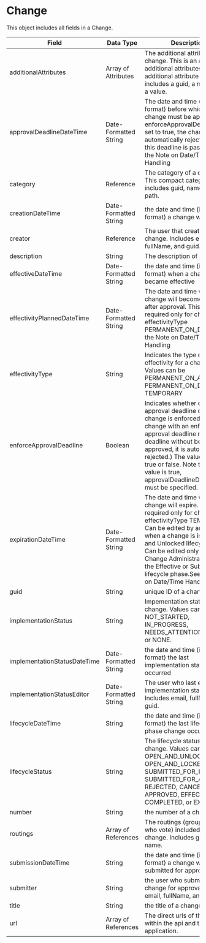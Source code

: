 # Change
This object includes all fields in a Change.


| Field  | Data Type  | Description  |
|  --- |  --- |  --- | 
| additionalAttributes  | Array of Attributes  | The additional attributes of a change. This is an array of additional attributes. Each additional attribute entry includes a guid, a name, and a value.  |
| approvalDeadlineDateTime  | Date-Formatted String  | The date and time \(in Zulu format\) before which a change must be approved. If enforceApprovalDeadline is set to true, the change is automatically rejected once this deadline is passed.See the Note on Date/Time Handling  |
| category  | Reference  | The category of a change. This compact category listing includes guid, name, and path.  |
| creationDateTime  | Date-Formatted String  | the date and time \(in Zulu format\) a change was created  |
| creator  | Reference  | The user that created the change. Includes email, fullName, and guid.  |
| description  | String  | The description of a change  |
| effectiveDateTime  | Date-Formatted String  | the date and time \(in Zulu format\) when a change became effective  |
| effectivityPlannedDateTime  | Date-Formatted String  | The date and time when a change will become effective after approval. This is required only for changes of effectivityType PERMANENT_ON_DATE. See the Note on Date/Time Handling  |
| effectivityType  | String  | Indicates the type of effectivity for a change. Values can be PERMANENT_ON_APPROVAL, PERMANENT_ON_DATE, or TEMPORARY  |
| enforceApprovalDeadline  | Boolean  | Indicates whether or not the approval deadline of a change is enforced \(if a change with an enforced approval deadline reaches the deadline without being approved, it is automatically rejected.\) The value can be true or false. Note that if this value is true, approvalDeadlineDateTime must be specified.  |
| expirationDateTime  | Date-Formatted String  | The date and time when a change will expire. This is required only for changes of effectivityType TEMPORARY. Can be edited by any user when a change is in the Open and Unlocked lifecycle phase. Can be edited only by a Change Administrator user in the Effective or Submitted lifecycle phase.See the Note on Date/Time Handling  |
| guid  | String  | unique ID of a change  |
| implementationStatus  | String  | Impementation status of a change. Values can be NOT_STARTED, IN_PROGRESS, NEEDS_ATTENTION, DONE, or NONE.  |
| implementationStatusDateTime  | Date-Formatted String  | the date and time \(in Zulu format\) the last implementation status edit occurred  |
| implementationStatusEditor  | Date-Formatted String  | The user who last edited the implementation status. Includes email, fullName, and guid.  |
| lifecycleDateTime  | String  | the date and time \(in Zulu format\) the last lifecycle phase change occurred  |
| lifecycleStatus  | String   | The lifecycle status of the change. Values can be OPEN_AND_UNLOCKED, OPEN_AND_LOCKED, SUBMITTED_FOR_ROUTING, SUBMITTED_FOR_APPROVAL, REJECTED, CANCELED, APPROVED, EFFECTIVE, COMPLETED, or EXPIRED.  |
| number  | String  | the number of a change  |
| routings  | Array of References  | The routings \(groups of users who vote\) included in the change. Includes guid and name.  |
| submissionDateTime  | String  | the date and time \(in Zulu format\) a change was submitted for approval  |
| submitter  | String  | the user who submitted the change for approval. Includes email, fullName, and guid.  |
| title  | String  | the title of a change  |
| url  | Array of References  | The direct urls of the object within the api and the application.  |

